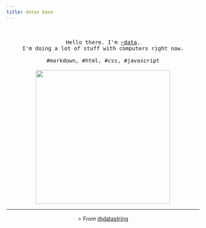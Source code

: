 ```yaml
---
title: datas base
---
```


<p align="center">
  <br>
  <br>
  <samp>Hello there. I'm <a href="https://purplewastaken.com">~data</a>.<br> I'm doing a lot of stuff with computers right now.<br><br>#markdown, #html, #css, #javascript</samp>
  <br>
  <br>
  <img src="https://media.giphy.com/media/3o7WIHsSrmSmbfdwIM/giphy.gif" width="350" />
</p>

------------
<p align="center">⭐️ From <a href="https://github.com/datastring">@datastring</a></p>
